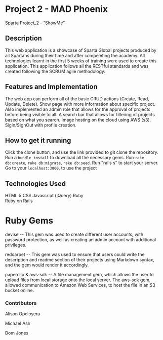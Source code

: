 # Project 2 - MAD Phoenix
Sparta Project_2 - “ShowMe” 

## Description 

This web application is a showcase of Sparta Global projects produced by all Spartans during their time and after compeleting the academy. All technologies learnt in the first 5 weeks of training were used to create this application. This application follows all the RESTful standards and was created following the SCRUM agile methodology. 

## Features and Implementation 
The web app can perform all of the basic CRUD actions (Create, Read, Update, Delete). 
Show page with more information about specific project.
Also implemented an admin role that allows for the approval of projects before being visible to all. 
A search bar that allows for filtering of projects based on what you search. 
Image hosting on the cloud using AWS (s3).
SigIn/SignOut with profile creation.


## How to get it running 
Click the clone button, and use the link provided to git clone the repository. 
Run a ```bundle install``` to download all the necessary gems. 
Run ```rake db:create```, ```rake db:migrate```, ```rake db:seed```.
Run "rails s" to start your server.
Go to your ```localhost:3000```, to use the project


## Technologies Used

HTML 5 
CSS 
Javascript (jQuery) 
Ruby   
Ruby on Rails 

# Ruby Gems 

devise -- This gem was used to create different user accounts, with password protection, as well as creating an admin account with additional privileges.

redcarpet -- This gem was used to ensure that users could write the description and readme section of their projects using Markdown syntax, and the gem would render it accordingly. 

paperclip & aws-sdk -- A file management gem, which allows the user to upload files from local storage onto the local server. The aws-sdk gem, allowed communication to Amazon Web Services, to host the file in an S3 bucket online.


### Contributors 

Alison Opeloyeru 

Michael Ash 
 
Dom Jones     

